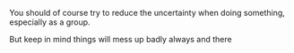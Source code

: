 
You should of course try to reduce the uncertainty when doing something, especially as a group. 

But keep in mind things will mess up badly always and there 